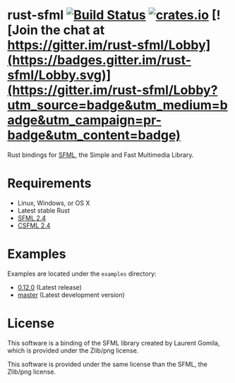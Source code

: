 rust-sfml [![Build Status](https://api.travis-ci.org/jeremyletang/rust-sfml.png?branch=master)](https://travis-ci.org/jeremyletang/rust-sfml) [![crates.io](http://meritbadge.herokuapp.com/sfml)](https://crates.io/crates/sfml) [![Join the chat at https://gitter.im/rust-sfml/Lobby](https://badges.gitter.im/rust-sfml/Lobby.svg)](https://gitter.im/rust-sfml/Lobby?utm_source=badge&utm_medium=badge&utm_campaign=pr-badge&utm_content=badge)
=========

Rust bindings for [SFML](http://www.sfml-dev.org), the Simple and Fast Multimedia Library.

Requirements
=============

- Linux, Windows, or OS X
- Latest stable Rust
- [SFML 2.4](http://www.sfml-dev.org/download.php)
- [CSFML 2.4](http://www.sfml-dev.org/download/csfml/)

Examples
=============
Examples are located under the `examples` directory:

- [0.12.0](https://github.com/jeremyletang/rust-sfml/tree/v0.12.0/examples) (Latest release)
- [master](https://github.com/jeremyletang/rust-sfml/tree/master/examples) (Latest development version)

License
=======

This software is a binding of the SFML library created by Laurent Gomila, which is provided under the Zlib/png license.

This software is provided under the same license than the SFML, the Zlib/png license.
